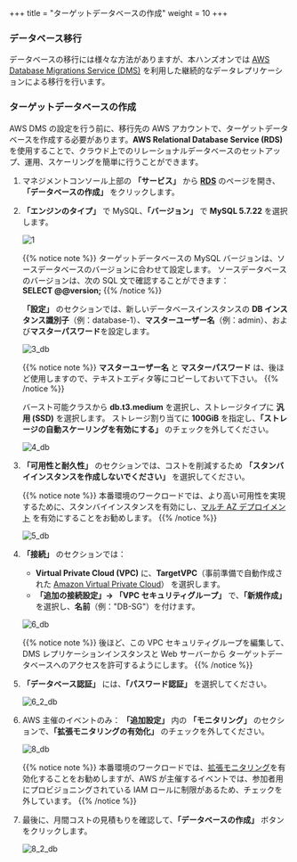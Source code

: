 +++
title = "ターゲットデータベースの作成"
weight = 10
+++

### データベース移行

データベースの移行には様々な方法がありますが、本ハンズオンでは <a href="https://aws.amazon.com/dms/" target="_blank">AWS Database Migrations Service (DMS)</a> を利用した継続的なデータレプリケーションによる移行を行います。

### ターゲットデータベースの作成

AWS DMS の設定を行う前に、移行先の AWS アカウントで、ターゲットデータベースを作成する必要があります。**AWS Relational Database Service (RDS)** を使用することで、クラウド上でのリレーショナルデータベースのセットアップ、運用、スケーリングを簡単に行うことができます。

1. マネジメントコンソール上部の **「サービス」** から **<a href="https://console.aws.amazon.com/rds/home?region=us-west-2" target="_blank">RDS</a>** のページを開き、**「データベースの作成」** をクリックします。

2. **「エンジンのタイプ」** で MySQL、**「バージョン」** で **MySQL 5.7.22** を選択します。

    ![1](/db-mig/1.ja.png)


    {{% notice note %}}
ターゲットデータベースの MySQL バージョンは、ソースデータベースのバージョンに合わせて設定します。
ソースデータベースのバージョンは、次の SQL 文で確認することができます：  
**SELECT @@version;**
{{% /notice %}}

    **「設定」** のセクションでは、新しいデータベースインスタンスの **DB インスタンス識別子**（例：database-1）、**マスターユーザー名**（例：admin）、および**マスターパスワード**を設定します。

   ![3_db](/db-mig/3_db.ja.png)

   {{% notice note %}}
**マスターユーザー名** と **マスターパスワード** は、後ほど使用しますので、テキストエディタ等にコピーしておいて下さい。
{{% /notice %}}

   バースト可能クラスから **db.t3.medium** を選択し、ストレージタイプに **汎用 (SSD)** を選択します。
   ストレージ割り当てに **100GiB** を指定し、**「ストレージの自動スケーリングを有効にする」** のチェックを外してください。

   ![4_db](/db-mig/4_db.ja.png)

3. **「可用性と耐久性」** のセクションでは、コストを削減するため **「スタンバイインスタンスを作成しないでください」** を選択してください。

    {{% notice note %}}
本番環境のワークロードでは、より高い可用性を実現するために、スタンバイインスタンスを有効にし、<a href="https://docs.aws.amazon.com/AmazonRDS/latest/UserGuide/Concepts.MultiAZ.html" target="_blank">マルチ AZ デプロイメント</a>  を有効にすることをお勧めします。
{{% /notice %}}  

    ![5_db](/db-mig/5_db.ja.png)

4. **「接続」** のセクションでは：

    * **Virtual Private Cloud (VPC)** に、**TargetVPC**（事前準備で自動作成された <a href="https://aws.amazon.com/vpc/" target="_blank">Amazon Virtual Private Cloud</a>） を選択します。
    * **「追加の接続設定」→ 「VPC セキュリティグループ」** で、**「新規作成」** を選択し、**名前**（例："DB-SG"）を付けます。

    ![6_db](/db-mig/6_db.ja.png)


    {{% notice note %}}
後ほど、この VPC セキュリティグループを編集して、DMS レプリケーションインスタンスと Web サーバーから ターゲットデータベースへのアクセスを許可するようにします。
{{% /notice %}}

5. **「データベース認証」** には、**「パスワード認証」** を選択してください。

    ![6_2_db](/db-mig/6_2_db.ja.png)

6. AWS 主催のイベントのみ： **「追加設定」** 内の **「モニタリング」** のセクションで、**「拡張モニタリングの有効化」** のチェックを外してください。

    ![8_db](/db-mig/8_db.ja.png)

    {{% notice note %}}
本番環境のワークロードでは、<a href="https://docs.aws.amazon.com/AmazonRDS/latest/UserGuide/USER_Monitoring.OS.html" target="_blank">拡張モニタリング</a>を有効化することをお勧めしますが、AWS が主催するイベントでは、参加者用にプロビジョニングされている IAM ロールに制限があるため、チェックを外しています。
{{% /notice %}}

7. 最後に、月間コストの見積もりを確認して、**「データベースの作成」** ボタンをクリックします。

   ![8_2_db](/db-mig/8_2_db.ja.png)
